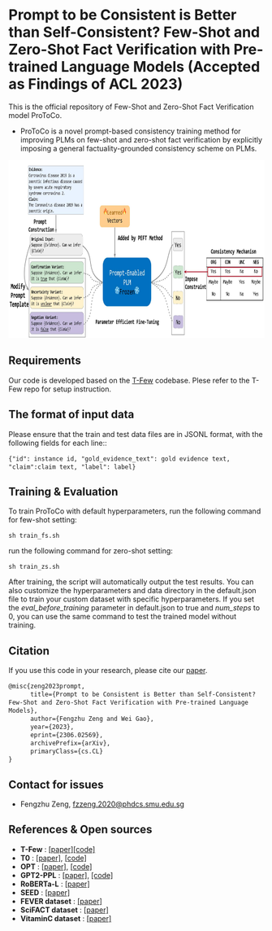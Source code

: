 # Prompt to be Consistent is Better than Self-Consistent? Few-Shot and Zero-Shot Fact Verification with Pre-trained Language Models (Accepted as Findings of ACL 2023) 

This is the official repository of Few-Shot and Zero-Shot Fact Verification model ProToCo. 

- ProToCo is a novel prompt-based consistency training method for improving PLMs on few-shot and zero-shot fact verification by explicitly imposing a general factuality-grounded consistency scheme on PLMs.


<p align="center">
<img src="misc/model.jpg" height=350>
</p>


## Requirements

Our code is developed based on the [T-Few](https://github.com/r-three/t-few) codebase. Plese refer to the T-Few repo for setup instruction.

## The format of input data
Please ensure that the train and test data files are in JSONL format, with the following fields for each line::
 ```
 {"id": instance id, "gold_evidence_text": gold evidence text, "claim":claim text, "label": label}
 ```

## Training & Evaluation

To train ProToCo with default hyperparameters, run the following command for few-shot setting:
```
sh train_fs.sh
```
run the following command for zero-shot setting:
```
sh train_zs.sh
```
After training, the script will automatically output the test results. You can also customize the hyperparameters and data directory in the default.json file to train your custom dataset with specific hyperparameters. If you set the *eval_before_training* parameter in default.json to true and *num_steps* to 0, you can use the same command to test the trained model without training.

## Citation

If you use this code in your research, please cite our [paper](https://arxiv.org/abs/2306.02569).

```
@misc{zeng2023prompt,
      title={Prompt to be Consistent is Better than Self-Consistent? Few-Shot and Zero-Shot Fact Verification with Pre-trained Language Models}, 
      author={Fengzhu Zeng and Wei Gao},
      year={2023},
      eprint={2306.02569},
      archivePrefix={arXiv},
      primaryClass={cs.CL}
}
```

## Contact for issues
- Fengzhu Zeng, fzzeng.2020@phdcs.smu.edu.sg

## References & Open sources

- **T-Few** : [[paper]](https://aclanthology.org/N19-1423.pdf)[[code]](https://github.com/r-three/t-few)
- **T0** : [[paper]](https://openreview.net/forum?id=9Vrb9D0WI4), [[code]](https://github.com/bigscience-workshop/t-zero)
- **OPT** : [[paper]](https://arxiv.org/abs/2205.01068), [[code]](https://huggingface.co/docs/transformers/model_doc/opt)
- **GPT2-PPL** : [[paper]](https://aclanthology.org/2021.naacl-main.158.pdf), [[code]](https://github.com/HLTCHKUST/Perplexity-FactChecking)
- **RoBERTa-L** : [[paper]](https://arxiv.org/abs/1907.11692)
- **SEED** : [[paper]](https://www.ncbi.nlm.nih.gov/pmc/articles/PMC9680879/)
- **FEVER dataset** : [[paper]](https://aclanthology.org/N18-1074/)
- **SciFACT dataset** : [[paper]](https://aclanthology.org/2020.emnlp-main.609/)
- **VitaminC dataset** : [[paper]](https://aclanthology.org/2021.naacl-main.52/)
